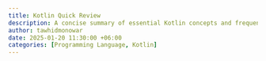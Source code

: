 ```yaml
---
title: Kotlin Quick Review
description: A concise summary of essential Kotlin concepts and frequently asked questions compiled to strengthen understanding and support technical preparation.
author: tawhidmonowar
date: 2025-01-20 11:30:00 +06:00
categories: [Programming Language, Kotlin]
---
```



